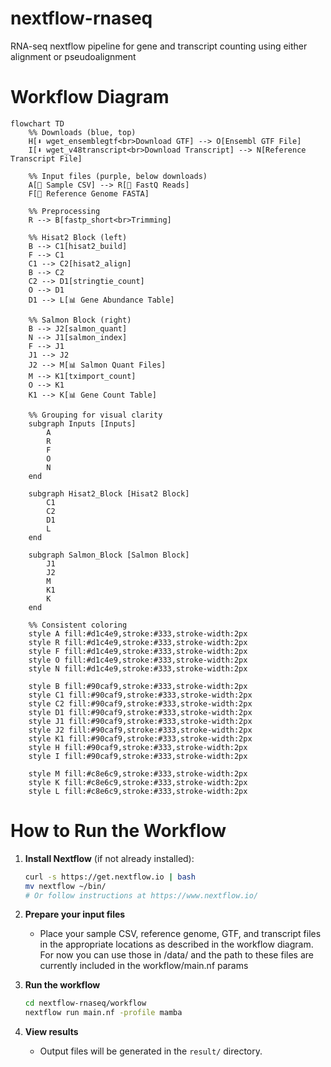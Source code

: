 # nextflow-rnaseq
RNA-seq nextflow pipeline for gene and transcript counting using either alignment or pseudoalignment

# Workflow Diagram
```mermaid
flowchart TD
    %% Downloads (blue, top)
    H[⬇️ wget_ensemblegtf<br>Download GTF] --> O[Ensembl GTF File]
    I[⬇️ wget_v48transcript<br>Download Transcript] --> N[Reference Transcript File]

    %% Input files (purple, below downloads)
    A[📄 Sample CSV] --> R[🧬 FastQ Reads]
    F[🧬 Reference Genome FASTA]

    %% Preprocessing
    R --> B[fastp_short<br>Trimming]

    %% Hisat2 Block (left)
    B --> C1[hisat2_build]
    F --> C1
    C1 --> C2[hisat2_align]
    B --> C2
    C2 --> D1[stringtie_count]
    O --> D1
    D1 --> L[📊 Gene Abundance Table]

    %% Salmon Block (right)
    B --> J2[salmon_quant]
    N --> J1[salmon_index]
    F --> J1
    J1 --> J2
    J2 --> M[📊 Salmon Quant Files]
    M --> K1[tximport_count]
    O --> K1
    K1 --> K[📊 Gene Count Table]

    %% Grouping for visual clarity
    subgraph Inputs [Inputs]
        A
        R
        F
        O
        N
    end

    subgraph Hisat2_Block [Hisat2 Block]
        C1
        C2
        D1
        L
    end

    subgraph Salmon_Block [Salmon Block]
        J1
        J2
        M
        K1
        K
    end

    %% Consistent coloring
    style A fill:#d1c4e9,stroke:#333,stroke-width:2px
    style R fill:#d1c4e9,stroke:#333,stroke-width:2px
    style F fill:#d1c4e9,stroke:#333,stroke-width:2px
    style O fill:#d1c4e9,stroke:#333,stroke-width:2px
    style N fill:#d1c4e9,stroke:#333,stroke-width:2px

    style B fill:#90caf9,stroke:#333,stroke-width:2px
    style C1 fill:#90caf9,stroke:#333,stroke-width:2px
    style C2 fill:#90caf9,stroke:#333,stroke-width:2px
    style D1 fill:#90caf9,stroke:#333,stroke-width:2px
    style J1 fill:#90caf9,stroke:#333,stroke-width:2px
    style J2 fill:#90caf9,stroke:#333,stroke-width:2px
    style K1 fill:#90caf9,stroke:#333,stroke-width:2px
    style H fill:#90caf9,stroke:#333,stroke-width:2px
    style I fill:#90caf9,stroke:#333,stroke-width:2px

    style M fill:#c8e6c9,stroke:#333,stroke-width:2px
    style K fill:#c8e6c9,stroke:#333,stroke-width:2px
    style L fill:#c8e6c9,stroke:#333,stroke-width:2px
```

# How to Run the Workflow

1. **Install Nextflow** (if not already installed):
   ```sh
   curl -s https://get.nextflow.io | bash
   mv nextflow ~/bin/
   # Or follow instructions at https://www.nextflow.io/
   ```

2. **Prepare your input files**
   - Place your sample CSV, reference genome, GTF, and transcript files in the appropriate locations as described in the workflow diagram. For now you can use those in /data/ and the path to these files are currently included in the workflow/main.nf params

3. **Run the workflow**
   ```sh
   cd nextflow-rnaseq/workflow
   nextflow run main.nf -profile mamba
   ```

4. **View results**
   - Output files will be generated in the `result/` directory.

